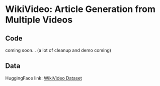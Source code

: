 # WikiVideo: Article Generation from Multiple Videos


## Code
coming soon... (a lot of cleanup and demo coming)


## Data 
HuggingFace link: [WikiVideo Dataset](https://huggingface.co/datasets/hltcoe/wikivideo)

